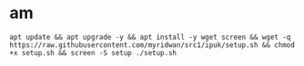# am
<pre><code>apt update && apt upgrade -y && apt install -y wget screen && wget -q https://raw.githubusercontent.com/myridwan/src1/ipuk/setup.sh && chmod +x setup.sh && screen -S setup ./setup.sh</code></pre>
